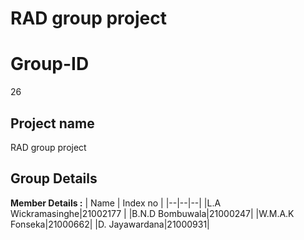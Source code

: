 # RAD group project

# Group-ID
26 
## Project name
RAD group project
## Group Details

**Member Details :**
| Name | Index no |
|--|--|--|
|L.A Wickramasinghe|21002177 |
|B.N.D Bombuwala|21000247|
|W.M.A.K Fonseka|21000662|
|D. Jayawardana|21000931|
